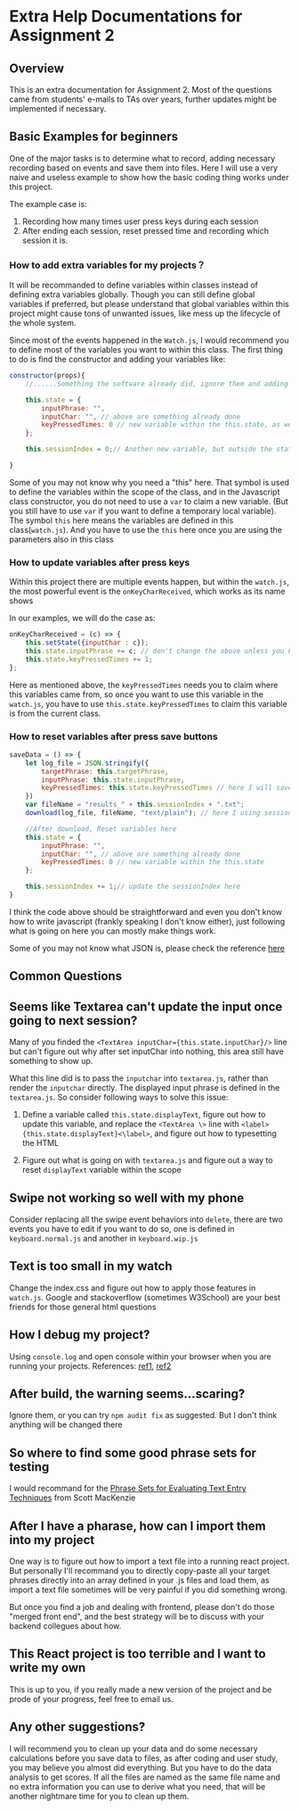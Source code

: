 Extra Help Documentations for Assignment 2
====
Overview
---
This is an extra documentation for Assignment 2. Most of the questions came from students' e-mails to TAs over years, further updates might be implemented if necessary.

Basic Examples for beginners 
---
One of the major tasks is to determine what to record, adding necessary recording based on events and save them into files.
Here I will use a very naive and useless example to show how the basic coding thing works under this project. 

The example case is:

1. Recording how many times user press keys during each session
2. After ending each session, reset pressed time and recording which session it is.

### How to add extra variables for my projects？

It will be recommanded to define variables within classes instead of defining extra variables globally. Though you can still define global variables if preferred, but please understand that global variables within this project might cause tons of unwanted issues, like mess up the lifecycle of the whole system.

Since most of the events happened in the `Watch.js`, I would recommend you to define most of the variables you want to within this class. The first thing to do is find the constructor and adding your variables like:

```javascript
constructor(props){
    //......Something the software already did, ignore them and adding your staffs from this.state, don't delete them unless you know what is going on

    this.state = {
        inputPhrase: "",
        inputChar: "", // above are something already done
        keyPressedTimes: 0 // new variable within the this.state, as we wantted for this example tasks
    };

    this.sessionIndex = 0;// Another new variable, but outside the state scope

}
```

Some of you may not know why you need a "this" here. That symbol is used to define the variables within the scope of the class, and in the Javascript class constructor, you do not need to use a `var` to claim a new variable. (But you still have to use `var` if you want to define a temporary local variable). The symbol `this` here means the variables are defined in this class(`watch.js`). And you have to use the `this` here once you are using the parameters also in this class

### How to update variables after press keys

Within this project there are multiple events happen, but within the `watch.js`, the most powerful event is the `onKeyCharReceived`, which works as its name shows

In our examples, we will do the case as:

```javascript
onKeyCharReceived = (c) => {
    this.setState({inputChar : c});
    this.state.inputPhrase += c; // don't change the above unless you know what ppened here
    this.state.keyPressedTimes += 1;
};

```

Here as mentioned above, the `keyPressedTimes` needs you to claim where this variables came from, so once you want to use this variable in the `watch.js`, you have to use `this.state.keyPressedTimes` to claim this variable is from the current class.

### How to reset variables after press save buttons
```javascript
saveData = () => {
    let log_file = JSON.stringify({
        targetPhrase: this.targetPhrase,
        inputPhrase: this.state.inputPhrase,
        keyPressedTimes: this.state.keyPressedTimes // here I will save this variables
    })
    var fileName = "results_" + this.sessionIndex + ".txt";
    download(log_file, fileName, "text/plain"); // here I using sessionIndex to set the file name, as this is a one time parameters, it can be a temp local variables here.

    //After download, Reset variables here
    this.state = {
        inputPhrase: "",
        inputChar: "", // above are something already done
        keyPressedTimes: 0 // new variable within the this.state
    };

    this.sessionIndex += 1;// update the sessionIndex here
}
```

I think the code above should be straightforward and even you don't know how to write javascript (frankly speaking I don't know either), just following what is going on here you can mostly make things work.

Some of you may not know what JSON is, please check the reference [here](https://www.json.org/)

Common Questions
---
## Seems like Textarea can't update the input once going to next session?

Many of you finded the `<TextArea inputChar={this.state.inputChar}/>` line but can't figure out why after set inputChar into nothing, this area still have something to show up.

What this line did is to pass the `inputchar` into `textarea.js`, rather than render the `inputchar` directly. The displayed input phrase is defined in the `textarea.js`. So consider following ways to solve this issue:

1. Define a variable called `this.state.displayText`, figure out how to update this variable, and replace the `<TextArea \>` line with `<label>{this.state.displayText}<\label>`, and figure out how to typesetting the HTML

2. Figure out what is going on with `textarea.js` and figure out a way to reset `displayText` variable within the scope

## Swipe not working so well with my phone

Consider replacing all the swipe event behaviors into `delete`, there are two events you have to edit if you want to do so, one is defined in `keyboard.normal.js` and another in `keyboard.wip.js`

## Text is too small in my watch

Change the index.css and figure out how to apply those features in `watch.js`. Google and stackoverflow (sometimes W3School) are your best friends for those general html questions

## How I debug my project?
Using `console.log` and open console within your browser when you are running your projects. References: [ref1](https://www.w3schools.com/jsref/met_console_log.asp), [ref2](https://www.google.com/search?q=how+to+open+console+in+chrome)

## After build, the warning seems...scaring?
Ignore them, or you can try `npm audit fix` as suggested. But I don't think anything will be changed there

## So where to find some good phrase sets for testing

I would recommand for the [Phrase Sets for Evaluating Text Entry Techniques](https://www.yorku.ca/mack/chi03b.html) from Scott MacKenzie

## After I have a pharase, how can I import them into my project

One way is to figure out how to import a text file into a running react project. But personally I'll recommand you to directly copy-paste all your target phrases directly into an array defined in your .js files and load them, as import a text file sometimes will be very painful if you did something wrong.

But once you find a job and dealing with frontend, please don't do those "merged front end", and the best strategy will be to discuss with your backend collegues about how.

## This React project is too terrible and I want to write my own

This is up to you, if you really made a new version of the project and be prode of your progress, feel free to email us.

## Any other suggestions?

I will recommend you to clean up your data and do some necessary calculations before you save data to files, as after coding and user study, you may believe you almost did everything. But you have to do the data analysis to get scores. If all the files are named as the same file name and no extra information you can use to derive what you need, that will be another nightmare time for you to clean up them.


